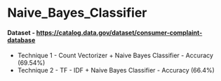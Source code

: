 # Naive_Bayes_Classifier

#### Dataset - https://catalog.data.gov/dataset/consumer-complaint-database

* Technique 1 - Count Vectorizer + Naive Bayes Classifier - Accuracy (69.54%)
* Technique 2 - TF - IDF + Naive Bayes Classifier - Accuracy (66.4%)
